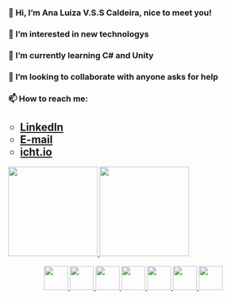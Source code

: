 <h3>👋 Hi, I’m Ana Luiza V.S.S Caldeira, nice to meet you!</h3>
<h3>👀 I’m interested in new technologys</h3>
<h3>🌱 I’m currently learning C# and Unity</h3>
<h3>💞️ I’m looking to collaborate with anyone asks for help</h3>
<h3>📫 How to reach me:</h3>
<ul type="circle"><h2>
<li><a href="https://www.linkedin.com/in/ana-luiza-valente-saroldi-sibanto-caldeira-9272ba1b6/" target="_Blank">LinkedIn</a></li>
<li><a href="mailto:anavsscaldeira@gmail.com">E-mail</a></li>
<li><a href="https://ana-vss-caldeira.itch.io/" target="_Blank">icht.io</a></li>
</h2></ul>
<div display="flex">
  <a href="https://github.com/AnaVSSCaldeira">
  <img height="180em" src="https://github-readme-stats.vercel.app/api/top-langs/?username=AnaVSSCaldeira&layout=compact&langs_count=7&theme=dracula"/>
  <img height="180em" src="https://github-readme-stats.vercel.app/api?username=AnaVSSCaldeira&show_icons=true&theme=dracula&include_all_commits=true&count_private=true"/>
</div>
<br>
<div align="center">
  <img src="https://cdn.jsdelivr.net/gh/devicons/devicon/icons/c/c-original.svg" height="48" width="48"/>
  <img src="https://cdn.jsdelivr.net/gh/devicons/devicon/icons/csharp/csharp-original.svg" height="48" width="48"/>
  <img src="https://cdn.jsdelivr.net/gh/devicons/devicon/icons/python/python-original.svg" height="48" width="48"/> 
  <img src="https://cdn.jsdelivr.net/gh/devicons/devicon/icons/html5/html5-original.svg" height="48" width="48"/> 
  <img src="https://cdn.jsdelivr.net/gh/devicons/devicon/icons/javascript/javascript-original.svg" height="48" width="48"/>
  <img src="https://cdn.jsdelivr.net/gh/devicons/devicon/icons/css3/css3-original.svg" height="48" width="48"/>
  <img src="https://cdn.jsdelivr.net/gh/devicons/devicon/icons/react/react-original.svg" height="48" width="48"/>
</div>

